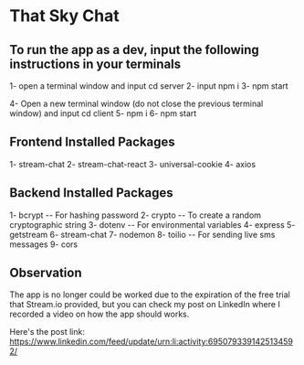 # That Sky Chat

## To run the app as a dev, input the following instructions in your terminals
1- open a terminal window and input cd server
2- input npm i
3- npm start

4- Open a new terminal window (do not close the previous terminal window) and input cd client
5- npm i
6- npm start

## Frontend Installed Packages
1- stream-chat
2- stream-chat-react
3- universal-cookie
4- axios

## Backend Installed Packages
1- bcrypt -- For hashing password
2- crypto -- To create a random cryptographic string
3- dotenv -- For environmental variables
4- express
5- getstream
6- stream-chat
7- nodemon
8- toilio -- For sending live sms messages
9- cors

## Observation
The app is no longer could be worked due to the expiration of the free trial that Stream.io provided, but you can check my post on LinkedIn where I recorded a video on how the app should works.

Here's the post link: https://www.linkedin.com/feed/update/urn:li:activity:6950793391425134592/
